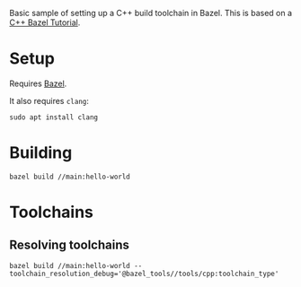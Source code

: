 Basic sample of setting up a C++ build toolchain in Bazel. This is based on a [C++ Bazel Tutorial](https://bazel.build/tutorials/ccp-toolchain-config).

# Setup
Requires [Bazel](https://bazel.build/install).

It also requires `clang`:
```
sudo apt install clang
```

# Building
```
bazel build //main:hello-world
```

# Toolchains

## Resolving toolchains

```
bazel build //main:hello-world --toolchain_resolution_debug='@bazel_tools//tools/cpp:toolchain_type'
```
